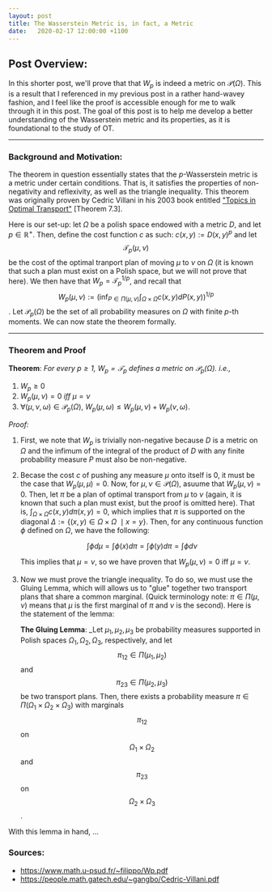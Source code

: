 ```yaml
---
layout: post
title: The Wasserstein Metric is, in fact, a Metric
date:   2020-02-17 12:00:00 +1100
---
```

<!--more-->

## Post Overview:
In this shorter post, we'll prove that that $W_p$ is indeed a metric on $\mathcal{P}(\Omega)$. This is a result that I referenced in my previous post in a rather hand-wavey fashion, and I feel like the proof is accessible enough for me to walk through it in this post. The goal of this post is to help me develop a better understanding of the Wasserstein metric and its properties, as it is foundational to the study of OT.

___
### Background and Motivation:
The theorem in question essentially states that the $p$-Wasserstein metric is a metric under certain conditions. That is, it satisfies the properties of non-negativity and reflexivity, as well as the triangle inequality. This theorem was originally proven by Cedric Villani in his 2003 book entitled ["Topics in Optimal Transport"](https://bookstore.ams.org/gsm-58) [Theorem 7.3].

Here is our set-up: let $\Omega$ be a polish space endowed with a metric $D$, and let $p \in \mathbb{R}^+$. Then, define the cost function $c$ as such: $c(x,y) := D(x,y)^p$ and let $$ \mathcal{T}_p(\mu, \nu) $$ be the cost of the optimal tranport plan of moving $\mu$ to $\nu$ on $\Omega$ (it is known that such a plan must exist on a Polish space, but we will not prove that here). We then have that $W_p = \mathcal{T}_p^{1/p}$, and recall that $$ W_p(\mu, \nu) := \Big(\inf_{P \in \Pi(\mu, \nu)}{\int_{\Omega \times \Omega}{c(x,y)dP(x,y)}}\Big)^{1/p} $$. Let $\mathcal{P}_p(\Omega)$ be the set of all probability measures on $\Omega$ with finite $p$-th moments. We can now state the theorem formally. 

___
### Theorem and Proof
__Theorem__: _For every $p \geq 1$, $W_p = \mathcal{T}_p$ defines a metric on $\mathcal{P}_p(\Omega)$. i.e.,_

1. $W_p \geq 0$
2. $W_p(\mu, \nu) = 0$ _iff_ $\mu = \nu$
3. $\forall (\mu, \nu, \omega) \in \mathcal{P}_p(\Omega)$, $W_p(\mu, \omega) \leq W_p(\mu, \nu) + W_p(\nu, \omega)$.


_Proof:_ 
1. First, we note that $W_p$ is trivially non-negative because $D$ is a metric on $\Omega$ and the infimum of the integral of the product of $D$ with any finite probability measure $P$ must also be non-negative.
2. Becase the cost $c$ of pushing any measure $\mu$ onto itself is $0$, it must be the case that $W_p(\mu, \mu) = 0$. Now, for $\mu, \nu \in \mathcal{P}(\Omega)$, asuume that $W_p(\mu, \nu) = 0$. Then, let $\pi$ be a plan of optimal transport from $\mu$ to $\nu$ (again, it is known that such a plan must exist, but the proof is omitted here). That is, $\int_{\Omega \times \Omega}{c(x,y)d\pi(x,y)} = 0$, which implies that $\pi$ is supported on the diagonal $\Delta := \{ (x, y) \in \Omega \times \Omega\ \mid x = y \}$. Then, for any continuous function $\phi$ defined on $\Omega$, we have the following:  

    $$ \int{\phi d\mu} = \int{\phi(x) d\pi} = \int{\phi(y) d\pi} = \int{\phi d\nu}$$  

    This implies that $\mu = \nu$, so we have proven that $W_p(\mu, \nu) = 0 \text{ iff } \mu = \nu$.
3. Now we must prove the triangle inequality. To do so, we must use the Gluing Lemma, which will allows us to "glue" together two transport plans that share a common marginal. (Quick terminology note: $\pi \in \Pi(\mu, \nu)$ means that $\mu$ is the first marginal of $\pi$ and $\nu$ is the second). Here is the statement of the lemma:   

    __The Gluing Lemma__: _Let $\mu_1, \mu_2, \mu_3$ be probability measures supported in Polish spaces $\Omega_1, \Omega_2, \Omega_3$, respectively, and let $$\pi_{12} \in \Pi(\mu_1, \mu_2)$$ and $$\pi_{23} \in \Pi(\mu_2, \mu_3)$$ be two transport plans. Then, there exists a probability measure $\pi \in \Pi(\Omega_1 \times \Omega_2 \times \Omega_3)$ with marginals $$\pi_{12}$$ on $$\Omega_1 \times \Omega_2$$ and $$\pi_{23}$$ on $$\Omega_2 \times \Omega_3$$.

With this lemma in hand, ...

### Sources:
- https://www.math.u-psud.fr/~filippo/Wp.pdf
- https://people.math.gatech.edu/~gangbo/Cedric-Villani.pdf